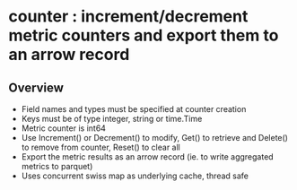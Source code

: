 # counter : increment/decrement metric counters and export them to an arrow record

## Overview

- Field names and types must be specified at counter creation
- Keys must be of type integer, string or time.Time
- Metric counter is int64 
- Use Increment() or Decrement() to modify, Get() to retrieve and Delete() to remove from counter, Reset() to clear all
- Export the metric results as an arrow record (ie. to write aggregated metrics to parquet)
- Uses concurrent swiss map as underlying cache, thread safe